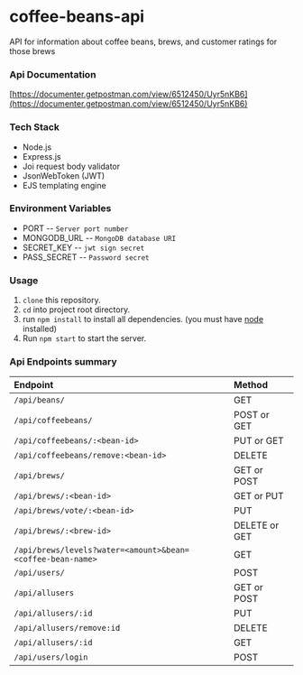 # coffee-beans-api
API for information about coffee beans, brews, and customer ratings for those brews

### Api Documentation
[https://documenter.getpostman.com/view/6512450/Uyr5nKB6](https://documenter.getpostman.com/view/6512450/Uyr5nKB6)

### Tech Stack

* Node.js
* Express.js
* Joi request body validator
* JsonWebToken (JWT)
* EJS templating engine

### Environment Variables

* PORT -- `Server port number`
* MONGODB_URL -- `MongoDB database URI`
* SECRET_KEY -- `jwt sign secret`
* PASS_SECRET -- `Password secret`

### Usage
1. `clone` this repository.
2. `cd` into project root directory.
3. run `npm install` to install all dependencies.
   (you must have [node](https://nodejs.org) installed)
4. Run `npm start` to start the server.

### Api Endpoints summary
| Endpoint                   | Method  |
|:---------------------------|:-------| 
| `/api/beans/`       | GET |
| `/api/coffeebeans/` | POST or GET |
| `/api/coffeebeans/:<bean-id>` | PUT or GET |
| `/api/coffeebeans/remove:<bean-id>` | DELETE |
| `/api/brews/` | GET or POST |
| `/api/brews/:<bean-id>` | GET or PUT |
| `/api/brews/vote/:<bean-id>` | PUT |
| `/api/brews/:<brew-id>` | DELETE or GET |
| `/api/brews/levels?water=<amount>&bean=<coffee-bean-name>` | GET |
| `/api/users/` | POST |
| `/api/allusers` | GET or POST |
| `/api/allusers/:id` | PUT |
| `/api/allusers/remove:id` | DELETE |
| `/api/allusers/:id` | GET |
| `/api/users/login` | POST |
